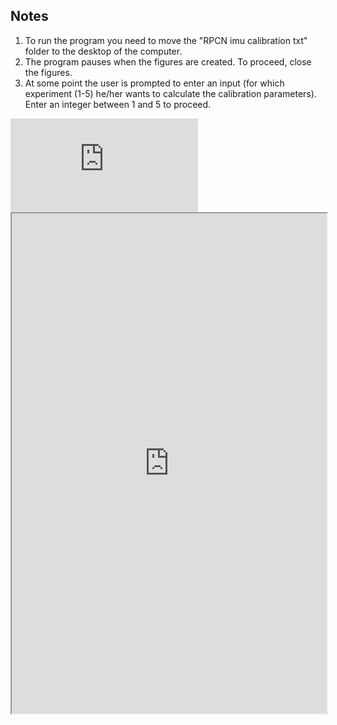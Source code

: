 ## Notes
1. To run the program you need to move the "RPCN imu calibration txt" folder to the desktop of the computer.
2. The program pauses when the figures are created. To proceed, close the figures.
3. At some point the user is prompted to enter an input (for which experiment (1-5) he/her wants to calculate the calibration parameters). 
Enter an integer between 1 and 5 to proceed.

<embed src="https://raw.githubusercontent.com/Manouselis/robot-perception-cognition-navigation/main/Individual%20Assignment%20(Calibration%20of%20Parameters)/RPCN_Individual_Calibration_Parameters.pdf" type="application/pdf">

<object data="https://github.com/Manouselis/robot-perception-cognition-navigation/blob/main/Individual%20Assignment%20(Calibration%20of%20Parameters)/RPCN_Individual_Calibration_Parameters.pdf" type="application/pdf" width="100%">
</object>

<iframe width="100%" height="800" src="https://github.com/Manouselis/robot-perception-cognition-navigation/blob/main/Individual%20Assignment%20(Calibration%20of%20Parameters)/RPCN_Individual_Calibration_Parameters.pdf" type="application/pdf">
